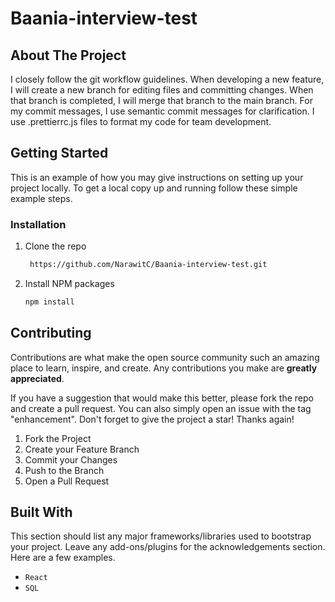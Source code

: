 # Baania-interview-test

## About The Project
  I closely follow the git workflow guidelines. When developing a new feature, I will create a new branch for editing files and committing changes. When that branch is completed, I will merge that branch to the main branch. For my commit messages, I use semantic commit messages for clarification. I use .prettierrc.js files to format my code for team development.

## Getting Started
This is an example of how you may give instructions on setting up your project locally.
To get a local copy up and running follow these simple example steps.

### Installation

1. Clone the repo
   ```sh
    https://github.com/NarawitC/Baania-interview-test.git
   ```
2. Install NPM packages
   ```sh
   npm install
   ```
   
## Contributing
Contributions are what make the open source community such an amazing place to learn, inspire, and create. Any contributions you make are **greatly appreciated**.

If you have a suggestion that would make this better, please fork the repo and create a pull request. You can also simply open an issue with the tag "enhancement".
Don't forget to give the project a star! Thanks again!

1. Fork the Project
2. Create your Feature Branch
3. Commit your Changes
4. Push to the Branch
5. Open a Pull Request

## Built With
This section should list any major frameworks/libraries used to bootstrap your project. Leave any add-ons/plugins for the acknowledgements section. Here are a few examples.

- ```React```
- ```SQL```
